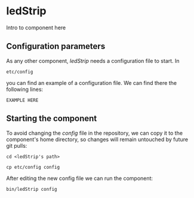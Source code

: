 # ledStrip
Intro to component here


## Configuration parameters
As any other component, *ledStrip* needs a configuration file to start. In
```
etc/config
```
you can find an example of a configuration file. We can find there the following lines:
```
EXAMPLE HERE
```

## Starting the component
To avoid changing the *config* file in the repository, we can copy it to the component's home directory, so changes will remain untouched by future git pulls:

```
cd <ledStrip's path> 
```
```
cp etc/config config
```

After editing the new config file we can run the component:

```
bin/ledStrip config
```
